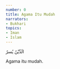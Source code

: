 ```yaml
---
number: 0
title: Agama Itu Mudah
narrators:
- Bukhari
topics:
- Iman
- Islam
---
```


<p lang="ar">الَدِّيْنُ يُسرٌ</p>

Agama itu mudah.

